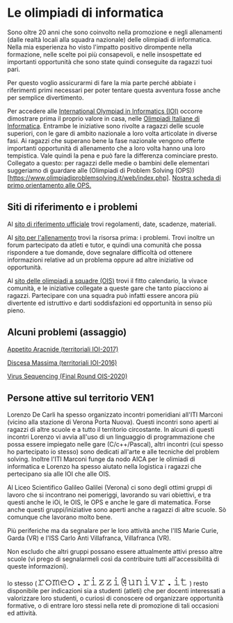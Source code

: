 # Le olimpiadi di informatica

Sono oltre 20 anni che sono coinvolto nella promozione e negli allenamenti (dalle realtà locali alla squadra nazionale) delle olimpiadi di informatica.
Nella mia esperienza ho visto l'impatto positivo dirompente nella formazione, nelle scelte poi più consapevoli, e nelle insospettate ed importanti opportunità che sono state quindi conseguite da ragazzi tuoi pari.

Per questo voglio assicurarmi di fare la mia parte perché abbiate i riferimenti primi necessari per poter tentare questa avventura fosse anche per semplice divertimento.

Per accedere alle [International Olympiad in Informatics (IOI)](https://ioinformatics.org/) occorre dimostrare prima il proprio valore in casa, nelle [Olimpiadi Italiane di Informatica](https://www.olimpiadi-informatica.it/index.php/allenamenti.html). Entrambe le iniziative sono rivolte a ragazzi delle scuole superiori, con le gare di ambito nazionale a loro volta articolate in diverse fasi. Ai ragazzi che superano bene la fase nazionale vengono offerte importanti opportunità di allenamento che a loro volta hanno una loro tempistica. Vale quindi la pena e può fare la differenza cominciare presto.
Collegato a questo: per ragazzi delle medie o bambini delle elementari suggeriamo di guardare alle (Olimpiadi di Problem Solving (OPS))[https://www.olimpiadiproblemsolving.it/web/index.php]. [Nostra scheda di primo orientamento alle OPS.](OPS.ms)

## Siti di riferimento e i problemi

Al [sito di riferimento ufficiale](https://www.olimpiadi-informatica.it/index.php/allenamenti.html) trovi regolamenti, date, scadenze, materiali.

Al [sito per l'allenamento](https://training.olinfo.it/#/overview) trovi la risorsa prima: i problemi. Trovi inoltre un forum partecipato da atleti e tutor, e quindi una comunità che possa rispondere a tue domande, dove segnalare difficoltà od ottenere informazioni relative ad un problema oppure ad altre iniziative od opportunità.

Al [sito delle olimpiadi a squadre (OIS)](https://sites.google.com/aldini.istruzioneer.it/olimpiadi-informatica-squadre/homepage) trovi il fitto calendario, la vivace comunità, e le iniziative collegate a queste gare che tanto piacciono ai ragazzi. Partecipare con una squadra può infatti essere ancora più divertente ed istruttivo e darti soddisfazioni ed opportunità in senso più pieno.  

## Alcuni problemi (assaggio)

[Appetito Aracnide (territoriali IOI-2017)](problems/testo_AppetitoAracnide-territoriali2017.pdf)

[Discesa Massima (territoriali IOI-2016)](problems/testo_DiscesaMassima_IOI-territoriali2016.pdf)

[Virus Sequencing (Final Round OIS-2020)](problems/testo_VirusSequencing_OIS2020-FinalRound.pdf)

## Persone attive sul territorio VEN1

Lorenzo De Carli ha spesso organizzato incontri pomeridiani all'ITI Marconi (vicino alla stazione di Verona Porta Nuova). 
Questi incontri sono aperti ai ragazzi di altre scuole e a tutto il territorio circostante. In alcuni di questi incontri Lorenzo vi avvia all'uso di un linguaggio di programmazione che possa essere impiegato nelle gare (C/c++/Pascal), altri incontri (cui spesso ho partecipato io stesso) sono dedicati all'arte e alle tecniche del problem solving.
Inoltre l'ITI Marconi funge da nodo AICA per le olimiadi di informatica e Lorenzo ha spesso aiutato nella logistica i ragazzi che pertecipano sia alle IOI che alle OIS. 

Al Liceo Scientifico Galileo Galilei (Verona) ci sono degli ottimi gruppi di lavoro che si incontrano nei pomeriggi, lavorando su vari obiettivi, e tra questi anche le iOi, le OIS, le OPS e anche le gare di matematica. Forse anche questi gruppi/iniziative sono aperti anche a ragazzi di altre scuole. Sò comunque che lavorano molto bene.

Più periferiche ma da segnalare per le loro attività anche l'IIS Marie Curie, Garda (VR) e l'ISS Carlo Anti Villafranca, Villafranca (VR).

Non escludo che altri gruppi possano essere attualmente attivi presso altre scuole (vi prego di segnalarmeli così da contribuire tutti all'accessibilità di queste informazioni).

Io stesso (![un block-notes con matita](gifs/simpleAntiSpamVR.gif)) resto disponibile per indicazioni sia a studenti (atleti) che per docenti interessati a valorizzare loro studenti, o curiosi di conoscere od organizzare opportunità formative, o di entrare loro stessi nella rete di promozione di tali occasioni ed attività.

